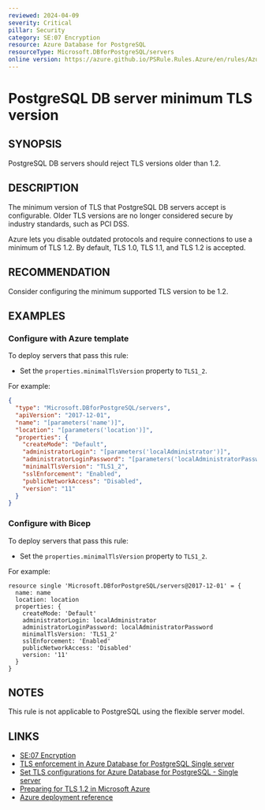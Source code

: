 ```yaml
---
reviewed: 2024-04-09
severity: Critical
pillar: Security
category: SE:07 Encryption
resource: Azure Database for PostgreSQL
resourceType: Microsoft.DBforPostgreSQL/servers
online version: https://azure.github.io/PSRule.Rules.Azure/en/rules/Azure.PostgreSQL.MinTLS/
---
```


# PostgreSQL DB server minimum TLS version

## SYNOPSIS

PostgreSQL DB servers should reject TLS versions older than 1.2.

## DESCRIPTION

The minimum version of TLS that PostgreSQL DB servers accept is configurable.
Older TLS versions are no longer considered secure by industry standards, such as PCI DSS.

Azure lets you disable outdated protocols and require connections to use a minimum of TLS 1.2.
By default, TLS 1.0, TLS 1.1, and TLS 1.2 is accepted.

## RECOMMENDATION

Consider configuring the minimum supported TLS version to be 1.2.

## EXAMPLES

### Configure with Azure template

To deploy servers that pass this rule:

- Set the `properties.minimalTlsVersion` property to `TLS1_2`.

For example:

```json
{
  "type": "Microsoft.DBforPostgreSQL/servers",
  "apiVersion": "2017-12-01",
  "name": "[parameters('name')]",
  "location": "[parameters('location')]",
  "properties": {
    "createMode": "Default",
    "administratorLogin": "[parameters('localAdministrator')]",
    "administratorLoginPassword": "[parameters('localAdministratorPassword')]",
    "minimalTlsVersion": "TLS1_2",
    "sslEnforcement": "Enabled",
    "publicNetworkAccess": "Disabled",
    "version": "11"
  }
}
```

### Configure with Bicep

To deploy servers that pass this rule:

- Set the `properties.minimalTlsVersion` property to `TLS1_2`.

For example:

```bicep
resource single 'Microsoft.DBforPostgreSQL/servers@2017-12-01' = {
  name: name
  location: location
  properties: {
    createMode: 'Default'
    administratorLogin: localAdministrator
    administratorLoginPassword: localAdministratorPassword
    minimalTlsVersion: 'TLS1_2'
    sslEnforcement: 'Enabled'
    publicNetworkAccess: 'Disabled'
    version: '11'
  }
}
```

## NOTES

This rule is not applicable to PostgreSQL using the flexible server model.

## LINKS

- [SE:07 Encryption](https://learn.microsoft.com/azure/well-architected/security/encryption#data-in-transit)
- [TLS enforcement in Azure Database for PostgreSQL Single server](https://learn.microsoft.com/azure/postgresql/single-server/concepts-ssl-connection-security#tls-enforcement-in-azure-database-for-postgresql-single-server)
- [Set TLS configurations for Azure Database for PostgreSQL - Single server](https://learn.microsoft.com/azure/postgresql/single-server/how-to-tls-configurations#set-tls-configurations-for-azure-database-for-postgresql---single-server)
- [Preparing for TLS 1.2 in Microsoft Azure](https://azure.microsoft.com/updates/azuretls12/)
- [Azure deployment reference](https://learn.microsoft.com/azure/templates/microsoft.dbforpostgresql/servers)
